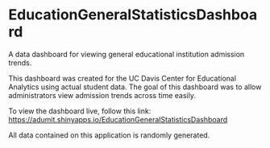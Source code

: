 # EducationGeneralStatisticsDashboard
A data dashboard for viewing general educational institution admission trends.

This dashboard was created for the UC Davis Center for Educational Analytics using actual student data. The goal of this dashboard was to allow administrators view admission trends across time easily. 

To view the dashboard live, follow this link: https://adumit.shinyapps.io/EducationGeneralStatisticsDashboard

All data contained on this application is randomly generated.

